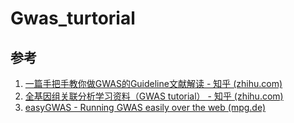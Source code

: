 # Gwas_turtorial

## 参考

1. [一篇手把手教你做GWAS的Guideline文献解读 - 知乎 (zhihu.com)](https://zhuanlan.zhihu.com/p/148905500)
2. [全基因组关联分析学习资料（GWAS ](https://zhuanlan.zhihu.com/p/90414014)[tutorial） - 知乎 (zhihu.com)](https://zhuanlan.zhihu.com/p/90414014)
3. [easyGWAS - Running GWAS easily over the web (mpg.de)](https://easygwas.biochem.mpg.de/)

